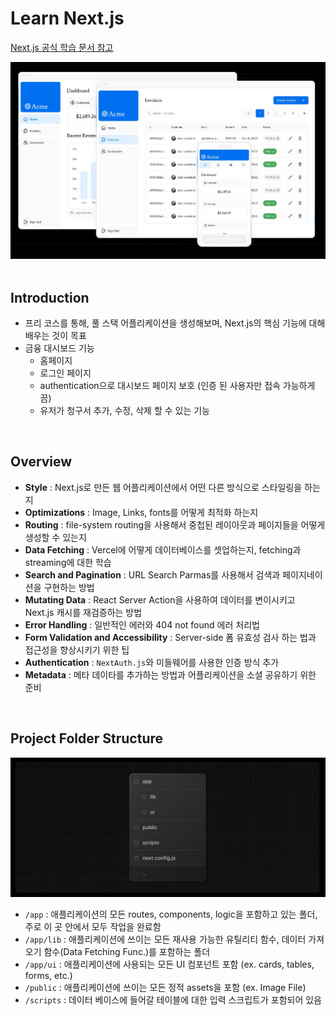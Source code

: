 # Learn Next.js

[Next.js 공식 학습 문서 참고](https://nextjs.org/learn?utm_source=next-site&utm_medium=navbar&utm_campaign=learn_dashboard-app_getting-started)

<img src="./learn-nextjs/public/project_thumbnail.png" />
<br>

<br>

## Introduction

- 프리 코스를 통해, 풀 스택 어플리케이션을 생성해보며, Next.js의 핵심 기능에 대해 배우는 것이 목표
- 금융 대시보드 기능
	- 홈페이지
	- 로그인 페이지
	- authentication으로 대시보드 페이지 보호 (인증 된 사용자만 접속 가능하게끔)
	- 유저가 청구서 추가, 수정, 삭제 할 수 있는 기능

<br>

## Overview
- **Style** : Next.js로 만든 웹 어플리케이션에서 어떤 다른 방식으로 스타일링을 하는지
- **Optimizations** : Image, Links, fonts를 어떻게 최적화 하는지
- **Routing** : file-system routing을 사용해서 중첩된 레이아웃과 페이지들을 어떻게 생성할 수 있는지
- **Data Fetching** : Vercel에 어떻게 데이터베이스를 셋업하는지, fetching과 streaming에 대한 학습
- **Search and Pagination** : URL Search Parmas를 사용해서 검색과 페이지네이션을 구현하는 방법
- **Mutating Data** : React Server Action을 사용하여 데이터를 변이시키고 Next.js 캐시를 재검증하는 방법
- **Error Handling** : 일반적인 에러와 404 not found 에러 처리법
- **Form Validation and Accessibility** : Server-side 폼 유효성 검사 하는 법과 접근성을 향상시키기 위한 팁
- **Authentication** : `NextAuth.js`와 미들웨어를 사용한 인증 방식 추가
- **Metadata** : 메타 데이타를 추가하는 방법과 어플리케이션을 소셜 공유하기 위한 준비

<br>

## Project Folder Structure

<img src="./learn-nextjs//public/folder_structure.png">

- `/app` : 애플리케이션의 모든 routes, components, logic을 포함하고 있는 폴더, 주로 이 곳 안에서 모두 작업을 완료함
- `/app/lib` : 애플리케이션에 쓰이는 모든 재사용 가능한 유틸리티 함수, 데이터 가져오기 함수(Data Fetching Func.)를 포함하는 폴더
- `/app/ui` : 애플리케이션에 사용되는 모든 UI 컴포넌트 포함 (ex. cards, tables, forms, etc.) 
- `/public` : 애플리케이션에 쓰이는 모든 정적 assets을 포함 (ex. Image File)
- `/scripts` : 데이터 베이스에 들어갈 테이블에 대한 입력 스크립트가 포함되어 있음

